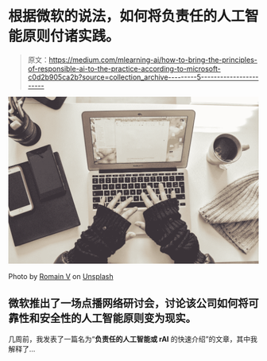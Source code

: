 # 根据微软的说法，如何将负责任的人工智能原则付诸实践。

> 原文：<https://medium.com/mlearning-ai/how-to-bring-the-principles-of-responsible-ai-to-the-practice-according-to-microsoft-c0d2b905ca2b?source=collection_archive---------5----------------------->

![](img/79417776a15f019ec094e2c27a121b42.png)

Photo by [Romain V](https://unsplash.com/@lebrvn?utm_source=medium&utm_medium=referral) on [Unsplash](https://unsplash.com?utm_source=medium&utm_medium=referral)

## 微软推出了一场点播网络研讨会，讨论该公司如何将可靠性和安全性的人工智能原则变为现实。

几周前，我发表了一篇名为“**负责任的人工智能或 rAI** 的快速介绍”的文章，其中我解释了…